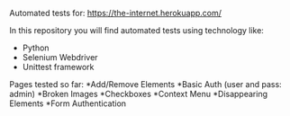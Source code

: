 Automated tests for: https://the-internet.herokuapp.com/

In this repository you will find automated tests using technology like:
* Python
* Selenium Webdriver 
* Unittest framework 

Pages tested so far:
*Add/Remove Elements
*Basic Auth (user and pass: admin)
*Broken Images
*Checkboxes
*Context Menu
*Disappearing Elements
*Form Authentication
